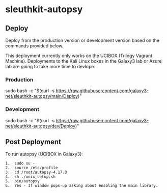 # sleuthkit-autopsy

## Deploy

Deploy from the production version or development version based on the commands provided below.

This deployment currently only works on the UCIBOX (Trilogy Vagrant Machine).  Deployments to the Kali Linux boxes in the Galaxy3 lab or Azure lab are going to take more time to devlope.

### Production
sudo bash -c "$(curl -s https://raw.githubusercontent.com/galaxy3-net/sleuthkit-autopsy/main/Deploy)"

### Development
sudo bash -c "$(curl -s https://raw.githubusercontent.com/galaxy3-net/sleuthkit-autopsy/dev/Deploy)"


## Post Deployment

  To run autopsy (UCIBOX in Galaxy3):

    1.  sudo su -
    2.  source /etc/profile
    3.  cd /root/autopsy-4.17.0
    4.  sh ./unix_setup.sh
    5.  bin/autopsy
    6.  Yes - If window pops-up asking about enabling the main library.